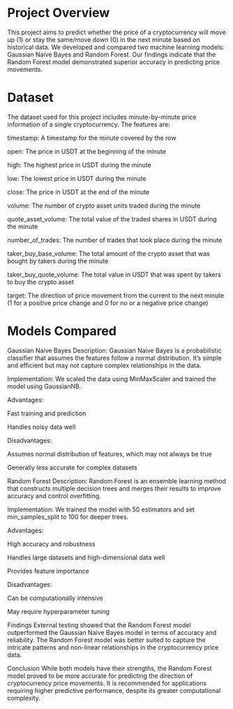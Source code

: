 # Project Overview
This project aims to predict whether the price of a cryptocurrency will move up (1) or stay the same/move down (0) in the next minute based on historical data. We developed and compared two machine learning models: Gaussian Naive Bayes and Random Forest. Our findings indicate that the Random Forest model demonstrated superior accuracy in predicting price movements.

# Dataset
The dataset used for this project includes minute-by-minute price information of a single cryptocurrency. The features are:

timestamp: A timestamp for the minute covered by the row

open: The price in USDT at the beginning of the minute

high: The highest price in USDT during the minute

low: The lowest price in USDT during the minute

close: The price in USDT at the end of the minute

volume: The number of crypto asset units traded during the minute

quote_asset_volume: The total value of the traded shares in USDT during the minute

number_of_trades: The number of trades that took place during the minute

taker_buy_base_volume: The total amount of the crypto asset that was bought by takers during the minute

taker_buy_quote_volume: The total value in USDT that was spent by takers to buy the crypto asset

target: The direction of price movement from the current to the next minute (1 for a positive price change and 0 for no or a negative price change)

# Models Compared
Gaussian Naive Bayes
Description: Gaussian Naive Bayes is a probabilistic classifier that assumes the features follow a normal distribution. It’s simple and efficient but may not capture complex relationships in the data.

Implementation: We scaled the data using MinMaxScaler and trained the model using GaussianNB.

Advantages:

Fast training and prediction

Handles noisy data well

Disadvantages:

Assumes normal distribution of features, which may not always be true

Generally less accurate for complex datasets

Random Forest
Description: Random Forest is an ensemble learning method that constructs multiple decision trees and merges their results to improve accuracy and control overfitting.

Implementation: We trained the model with 50 estimators and set min_samples_split to 100 for deeper trees.

Advantages:

High accuracy and robustness

Handles large datasets and high-dimensional data well

Provides feature importance

Disadvantages:

Can be computationally intensive

May require hyperparameter tuning

Findings
External testing showed that the Random Forest model outperformed the Gaussian Naive Bayes model in terms of accuracy and reliability. The Random Forest model was better suited to capture the intricate patterns and non-linear relationships in the cryptocurrency price data.

Conclusion
While both models have their strengths, the Random Forest model proved to be more accurate for predicting the direction of cryptocurrency price movements. It is recommended for applications requiring higher predictive performance, despite its greater computational complexity.
